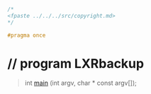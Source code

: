 ```cpp

/*
<fpaste ../../../src/copyright.md>
*/

#pragma once

```

# // program LXRbackup

>int [main](lxrbackup.cpp.md) (int argv, char * const argv[]);
